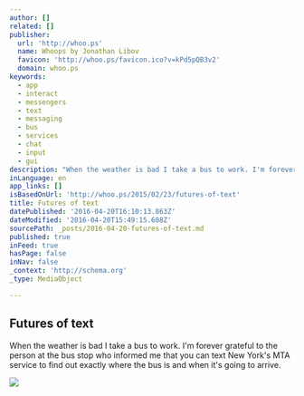 ```yaml
---
author: []
related: []
publisher:
  url: 'http://whoo.ps'
  name: Whoops by Jonathan Libov
  favicon: 'http://whoo.ps/favicon.ico?v=kPd5pQB3v2'
  domain: whoo.ps
keywords:
  - app
  - interact
  - messengers
  - text
  - messaging
  - bus
  - services
  - chat
  - input
  - gui
description: "When the weather is bad I take a bus to work. I'm forever grateful to the person at the bus stop who informed me that you can text New York's MTA service to find out exactly where the bus is and when it's going to arrive."
inLanguage: en
app_links: []
isBasedOnUrl: 'http://whoo.ps/2015/02/23/futures-of-text'
title: Futures of text
datePublished: '2016-04-20T16:10:13.863Z'
dateModified: '2016-04-20T15:49:15.608Z'
sourcePath: _posts/2016-04-20-futures-of-text.md
published: true
inFeed: true
hasPage: false
inNav: false
_context: 'http://schema.org'
_type: MediaObject

---
```

<article style=""><h1>Futures of text</h1><p>When the weather is bad I take a bus to work. I'm forever grateful to the person at the bus stop who informed me that you can text New York's MTA service to find out exactly where the bus is and when it's going to arrive.</p><img src="https://s3.amazonaws.com/whoops-images/images/futures-of-text/bus-time.gif" /></article>
